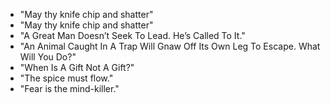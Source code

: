 * "May thy knife chip and shatter" 
* "May thy knife chip and shatter" 
* "A Great Man Doesn’t Seek To Lead. He’s Called To It." 
* "An Animal Caught In A Trap Will Gnaw Off Its Own Leg To Escape. What Will You Do?"
* "When Is A Gift Not A Gift?"
* "The spice must flow."
* "Fear is the mind-killer."
